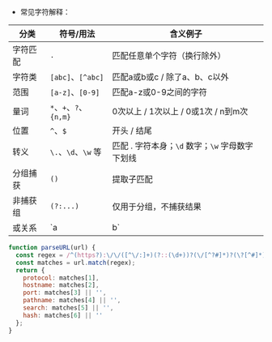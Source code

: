 - 常见字符解释：

| 分类   | 符号/用法               | 含义例子                           |
| ---- | ------------------- | ------------------------------ |
| 字符匹配 | `.`                 | 匹配任意单个字符（换行除外）                 |
| 字符类  | `[abc]`、`[^abc]`    | 匹配a或b或c / 除了a、b、c以外            |
| 范围   | `[a-z]`、`[0-9]`     | 匹配a-z或0-9之间的字符                 |
| 量词   | `*`、`+`、`?`、`{n,m}` | 0次以上 / 1次以上 / 0或1次 / n到m次      |
| 位置   | `^`、`$`             | 开头 / 结尾                        |
| 转义   | `\.`、`\d`、`\w` 等    | 匹配 . 字符本身；`\d` 数字；`\w` 字母数字下划线 |
| 分组捕获 | `()`                | 提取子匹配                          |
| 非捕获组 | `(?:...)`           | 仅用于分组，不捕获结果                    |
| 或关系  | `a                  | b`                             |

```js
function parseURL(url) {
  const regex = /^(https?):\/\/([^\/:]+)(?::(\d+))?(\/[^?#]*)?(\?[^#]*)?(#.*)?$/;
  const matches = url.match(regex);
  return {
    protocol: matches[1],
    hostname: matches[2],
    port: matches[3] || '',
    pathname: matches[4] || '',
    search: matches[5] || '',
    hash: matches[6] || ''
  };
}
```